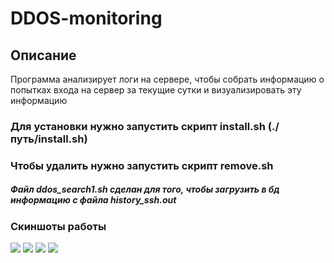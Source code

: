 # DDOS-monitoring

## Описание
Программа анализирует логи на сервере, чтобы собрать информацию о попытках входа на сервер за текущие сутки и визуализировать эту информацию

### Для установки нужно запустить скрипт install.sh (./путь/install.sh)
### Чтобы удалить нужно запустить скрипт remove.sh

##### Файл ddos_search1.sh сделан для того, чтобы загрузить в бд информацию с файла history_ssh.out


### Скиншоты работы
<img src="https://sun9-23.userapi.com/c857032/v857032779/19595c/YMSrA3W6pi4.jpg">
<img src="https://sun9-4.userapi.com/c857524/v857524861/1f9425/8pGNiRsPKAc.jpg">
<img src="https://sun9-20.userapi.com/c857524/v857524861/1f942f/8kPo6wNit-I.jpg">
<img src="https://sun9-16.userapi.com/c857524/v857524861/1f9439/mnsw7_INCFk.jpg">
